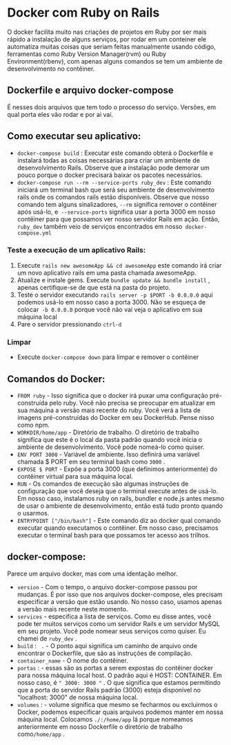 #  Docker com Ruby on Rails
O docker facilita muito nas criações de projetos em Ruby por ser mais rápido a instalação de alguns serviços, por rodar em um conteiner ele automatiza muitas coisas que seriam feitas manualmente usando código, ferramentas como Ruby Version Manager(rvm) ou Ruby Environment(rbenv), com apenas alguns comandos se tem um ambiente de desenvolvimento no contêiner.

##  Dockerfile e arquivo docker-compose
É nesses dois arquivos que tem todo o processo do serviço. Versões, em qual porta eles vão rodar e por ai vai.

##  Como executar seu aplicativo:

-  `docker-compose build` : Executar este comando obterá o Dockerfile e instalará todas as coisas necessárias para criar um ambiente de desenvolvimento Rails. Observe que a instalação pode demorar um pouco porque o docker precisará baixar os pacotes necessários.
-  `docker-compose run --rm --service-ports ruby_dev` : Este comando iniciará um terminal bash que será seu ambiente de desenvolvimento rails onde os comandos rails estão disponíveis. Observe que nosso comando tem alguns sinalizadores, `--rm` significa remover o contêiner após usá-lo, e` --service-ports` significa usar a porta 3000 em nosso contêiner para que possamos ver nosso servidor Rails em ação. Então, `ruby_dev` também veio de serviços encontrados em nosso` docker-compose.yml`

###  Teste a execução de um aplicativo Rails:

1. Execute `rails new awesomeApp && cd awesomeApp` este comando irá criar um novo aplicativo rails em uma pasta chamada awesomeApp.
2. Atualize e instale gems. Execute `bundle update && bundle install` , apenas certifique-se de que está na pasta do projeto.
3. Teste o servidor executando `rails server -p $PORT -b 0.0.0.0` aqui podemos usá-lo em nosso caso a porta 3000. Não se esqueça de colocar` -b 0.0.0.0` porque você não vai veja o aplicativo em sua máquina local
4. Pare o servidor pressionando `ctrl-d`

###  Limpar

- Execute `docker-compose down` para limpar e remover o contêiner

##  Comandos do Docker:

-  `FROM ruby` - Isso significa que o docker irá puxar uma configuração pré-construída pelo ruby. Você não precisa se preocupar em atualizar em sua máquina a versão mais recente do ruby. Você verá a lista de imagens pré-construídas do Docker em seu DockerHub. Pense nisso como npm.
-  `WORKDIR/home/app` - Diretório de trabalho. O diretório de trabalho significa que este é o local da pasta padrão quando você inicia o ambiente de desenvolvimento. Você pode nomeá-lo como quiser.
-  `ENV PORT 3000` - Variável de ambiente. Isso definirá uma variável chamada $ PORT em seu terminal bash como `3000` .
-  `EXPOSE $ PORT` - Expõe a porta 3000 (que definimos anteriormente) do contêiner virtual para sua máquina local.
-  `RUN` - Os comandos de execução são algumas instruções de configuração que você deseja que o terminal execute antes de usá-lo. Em nosso caso, instalamos ruby ​​on rails, bundler e node.js antes mesmo de usar o ambiente de desenvolvimento, então está tudo pronto quando o usarmos.
-  `ENTRYPOINT ["/bin/bash"]` - Este comando diz ao docker qual comando executar quando executamos o contêiner. Em nosso caso, precisamos executar o terminal bash para que possamos ter acesso aos trilhos.

##  docker-compose:

Parece um arquivo docker, mas com uma identação melhor.

-  `version` - Com o tempo, o arquivo docker-compose passou por mudanças. É por isso que nos arquivos docker-compose, eles precisam especificar a versão que estão usando. No nosso caso, usamos apenas a versão mais recente neste momento.
-  `services` - especifica a lista de serviços. Como eu disse antes, você pode ter muitos serviços como um servidor Rails e um servidor MySQL em seu projeto. Você pode nomear seus serviços como quiser. Eu chamei de `ruby_dev` .
-  `build` : ` .` - O ponto aqui significa um caminho de arquivo onde encontrar o Dockerfile, que são as instruções de compilação.
-  `container_name` - O nome do contêiner.
-  `portas` : - essas são as portas a serem expostas do contêiner docker para nossa máquina local host. O padrão aqui é HOST: CONTAINER. Em nosso caso, é `" 3000: 3000 "` . O que significa que estamos permitindo que a porta do servidor Rails padrão (3000) esteja disponível no "localhost: 3000" de nossa máquina local.
-  `volumes` : - volume significa que mesmo se fecharmos ou excluirmos o Docker, podemos especificar quais arquivos podemos manter em nossa máquina local. Colocamos `./:/home/app` lá porque nomeamos anteriormente em nosso Dockerfile o diretório de trabalho como`/home/app` .